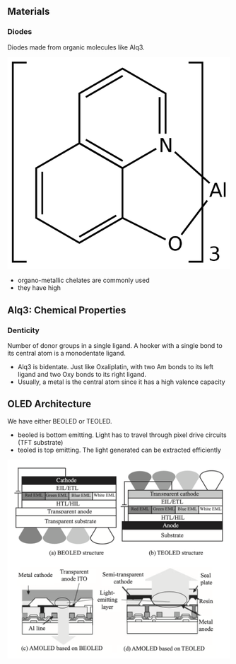 ## Materials

### Diodes

Diodes made from organic molecules like Alq3.

![](/assets/images/AlumQ3.png)

- organo-metallic chelates are commonly used
- they have high

## Alq3: Chemical Properties

### Denticity

Number of donor groups in a single ligand. A hooker with a single bond to its central atom is a monodentate ligand.

- Alq3 is bidentate. Just like Oxaliplatin, with two Am bonds to its left ligand and two Oxy bonds to its right ligand.
- Usually, a metal is the central atom since it has a high valence capacity

## OLED Architecture

We have either BEOLED or TEOLED.

- beoled is bottom emitting. Light has to travel through pixel drive circuits (TFT substrate)
- teoled is top emitting. The light generated can be extracted efficiently

![](/assets/images/BEOLEDvsTEOLED.png)
